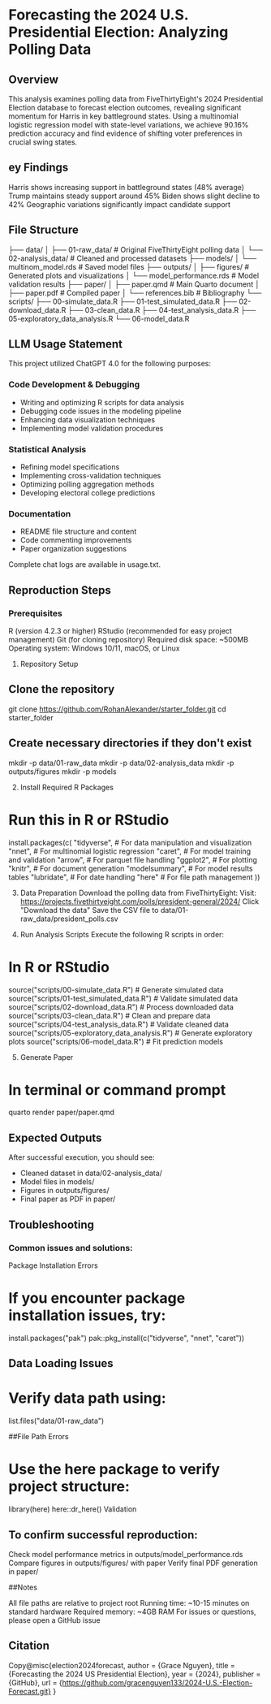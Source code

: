 # Forecasting the 2024 U.S. Presidential Election: Analyzing Polling Data

## Overview
This analysis examines polling data from FiveThirtyEight's 2024 Presidential Election database to forecast election outcomes, revealing significant momentum for Harris in key battleground states. Using a multinomial logistic regression model with state-level variations, we achieve 90.16% prediction accuracy and find evidence of shifting voter preferences in crucial swing states.

## ey Findings
Harris shows increasing support in battleground states (48% average)
Trump maintains steady support around 45%
Biden shows slight decline to 42%
Geographic variations significantly impact candidate support

## File Structure

├── data/
│   ├── 01-raw_data/          # Original FiveThirtyEight polling data
│   └── 02-analysis_data/     # Cleaned and processed datasets
├── models/
│   └── multinom_model.rds    # Saved model files
├── outputs/
│   ├── figures/              # Generated plots and visualizations
│   └── model_performance.rds # Model validation results
├── paper/
│   ├── paper.qmd            # Main Quarto document
│   ├── paper.pdf            # Compiled paper
│   └── references.bib       # Bibliography
└── scripts/
    ├── 00-simulate_data.R
    ├── 01-test_simulated_data.R
    ├── 02-download_data.R
    ├── 03-clean_data.R
    ├── 04-test_analysis_data.R
    ├── 05-exploratory_data_analysis.R
    └── 06-model_data.R

## LLM Usage Statement
This project utilized ChatGPT 4.0 for the following purposes:

### Code Development & Debugging
- Writing and optimizing R scripts for data analysis
- Debugging code issues in the modeling pipeline
- Enhancing data visualization techniques
- Implementing model validation procedures

### Statistical Analysis
- Refining model specifications
- Implementing cross-validation techniques
- Optimizing polling aggregation methods
- Developing electoral college predictions

### Documentation
- README file structure and content
- Code commenting improvements
- Paper organization suggestions

Complete chat logs are available in usage.txt.

## Reproduction Steps
### Prerequisites

R (version 4.2.3 or higher)
RStudio (recommended for easy project management)
Git (for cloning repository)
Required disk space: ~500MB
Operating system: Windows 10/11, macOS, or Linux

1. Repository Setup
## Clone the repository
git clone https://github.com/RohanAlexander/starter_folder.git
cd starter_folder

## Create necessary directories if they don't exist
mkdir -p data/01-raw_data
mkdir -p data/02-analysis_data
mkdir -p outputs/figures
mkdir -p models

2. Install Required R Packages
# Run this in R or RStudio
install.packages(c(
  "tidyverse",    # For data manipulation and visualization
  "nnet",         # For multinomial logistic regression
  "caret",        # For model training and validation
  "arrow",        # For parquet file handling
  "ggplot2",      # For plotting
  "knitr",        # For document generation
  "modelsummary", # For model results tables
  "lubridate",    # For date handling
  "here"          # For file path management
))

3. Data Preparation
Download the polling data from FiveThirtyEight:
Visit: https://projects.fivethirtyeight.com/polls/president-general/2024/
Click "Download the data"
Save the CSV file to data/01-raw_data/president_polls.csv

4. Run Analysis Scripts
Execute the following R scripts in order:
# In R or RStudio
source("scripts/00-simulate_data.R")         # Generate simulated data
source("scripts/01-test_simulated_data.R")   # Validate simulated data
source("scripts/02-download_data.R")         # Process downloaded data
source("scripts/03-clean_data.R")            # Clean and prepare data
source("scripts/04-test_analysis_data.R")    # Validate cleaned data
source("scripts/05-exploratory_data_analysis.R")  # Generate exploratory plots
source("scripts/06-model_data.R")            # Fit prediction models

5. Generate Paper
# In terminal or command prompt
quarto render paper/paper.qmd

## Expected Outputs
After successful execution, you should see:

- Cleaned dataset in data/02-analysis_data/
- Model files in models/
- Figures in outputs/figures/
- Final paper as PDF in paper/

## Troubleshooting
### Common issues and solutions:

Package Installation Errors

# If you encounter package installation issues, try:
install.packages("pak")
pak::pkg_install(c("tidyverse", "nnet", "caret"))

## Data Loading Issues

# Verify data path using:
list.files("data/01-raw_data")

##File Path Errors

# Use the here package to verify project structure:
library(here)
here::dr_here()
Validation

## To confirm successful reproduction:

Check model performance metrics in outputs/model_performance.rds
Compare figures in outputs/figures/ with paper
Verify final PDF generation in paper/

##Notes

All file paths are relative to project root
Running time: ~10-15 minutes on standard hardware
Required memory: ~4GB RAM
For issues or questions, please open a GitHub issue

## Citation
Copy@misc{election2024forecast,
  author = {Grace Nguyen},
  title = {Forecasting the 2024 US Presidential Election},
  year = {2024},
  publisher = {GitHub},
  url = {https://github.com/gracenguyen133/2024-U.S.-Election-Forecast.git}
}